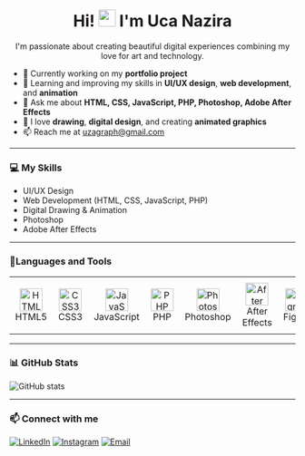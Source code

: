 <h1 align="center">
  Hi! <img src="https://emojis.slackmojis.com/emojis/images/1588177020/8809/wave_hello.gif" width="30"/> I'm Uca Nazira
</h1>

<p align="center">
  I'm passionate about creating beautiful digital experiences combining my love for art and technology.
</p>

- 🔭 Currently working on my **portfolio project**
- 🌱 Learning and improving my skills in **UI/UX design**, **web development**, and **animation**
- 💬 Ask me about **HTML, CSS, JavaScript, PHP, Photoshop, Adobe After Effects**
- 🎨 I love **drawing**, **digital design**, and creating **animated graphics**
- 📫 Reach me at [uzagraph@gmail.com](mailto:uzagraph@gmail.com)

---

### 💻 My Skills

- UI/UX Design  
- Web Development (HTML, CSS, JavaScript, PHP)  
- Digital Drawing & Animation  
- Photoshop  
- Adobe After Effects  

---
### 🚀Languages and Tools
<table>
  <tr>
    <td align="center" style="padding: 10px;">
      <img src="https://cdn.jsdelivr.net/gh/devicons/devicon/icons/html5/html5-original.svg" alt="HTML5" width="40" height="40"/><br>HTML5
    </td>
    <td align="center" style="padding: 10px;">
      <img src="https://cdn.jsdelivr.net/gh/devicons/devicon/icons/css3/css3-original.svg" alt="CSS3" width="40" height="40"/><br>CSS3
    </td>
    <td align="center" style="padding: 10px;">
      <img src="https://cdn.jsdelivr.net/gh/devicons/devicon/icons/javascript/javascript-original.svg" alt="JavaScript" width="40" height="40"/><br>JavaScript
    </td>
    <td align="center" style="padding: 10px;">
      <img src="https://cdn.jsdelivr.net/gh/devicons/devicon/icons/php/php-original.svg" alt="PHP" width="40" height="40"/><br>PHP
    </td>
    <td align="center" style="padding: 10px;">
      <img src="https://cdn.jsdelivr.net/gh/devicons/devicon/icons/photoshop/photoshop-plain.svg" alt="Photoshop" width="40" height="40"/><br>Photoshop
    </td>
    <td align="center" style="padding: 10px;">
      <img src="https://cdn.jsdelivr.net/gh/devicons/devicon/icons/aftereffects/aftereffects-original.svg" alt="After Effects" width="40" height="40"/><br>After Effects
    </td>
    <td align="center" style="padding: 10px;">
      <img src="https://cdn.jsdelivr.net/gh/devicons/devicon/icons/figma/figma-original.svg" alt="Figma" width="40" height="40"/><br>Figma
    </td>
  </tr>
</table>

---
### 📊 GitHub Stats

![GitHub stats](https://github-readme-stats.vercel.app/api?username=ucanazira&show_icons=true&theme=radical)

---

### 📫 Connect with me

[![LinkedIn](https://img.shields.io/badge/LinkedIn-0A66C2?style=for-the-badge&logo=linkedin&logoColor=white)](https://www.linkedin.com/in/uca-nazira-3409652ab/)
[![Instagram](https://img.shields.io/badge/Instagram-000000?style=for-the-badge&logo=instagram&logoColor=white)](https://www.instagram.com/ucanazira/)
[![Email](https://img.shields.io/badge/Email-D14836?style=for-the-badge&logo=gmail&logoColor=white)](mailto:uzagraph@gmail.com)


